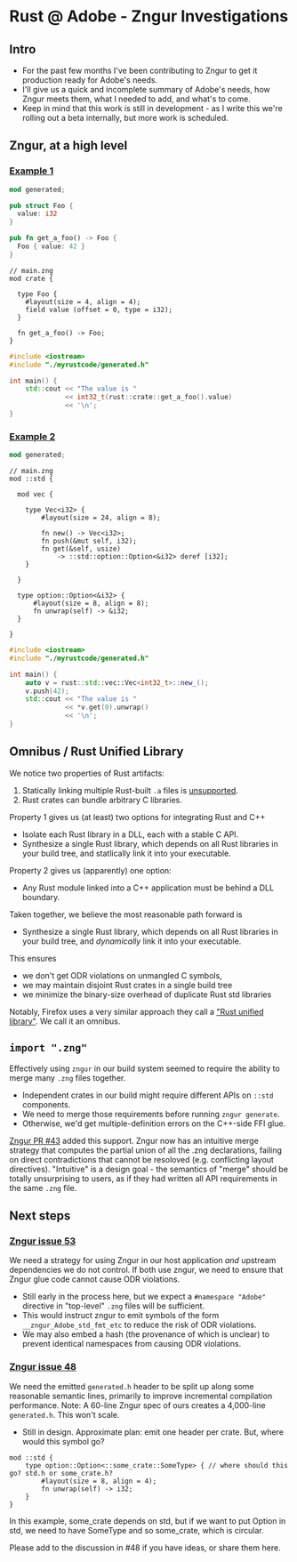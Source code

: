 # Rust @ Adobe - Zngur Investigations

## Intro

- For the past few months I've been contributing to Zngur to get it production ready for Adobe's needs.
- I'll give us a quick and incomplete summary of Adobe's needs, how Zngur meets them, what I needed to add, and what's to come.
- Keep in mind that this work is still in development - as I write this we're rolling out a beta internally, but more work is scheduled.

## Zngur, at a high level

### [Example 1](/example1)

```rust
mod generated;

pub struct Foo {
  value: i32
}

pub fn get_a_foo() -> Foo {
  Foo { value: 42 }
}
```

```
// main.zng
mod crate {

  type Foo {
    #layout(size = 4, align = 4);
    field value (offset = 0, type = i32);
  }

  fn get_a_foo() -> Foo;
}
```

```cpp
#include <iostream>
#include "./myrustcode/generated.h"

int main() {
    std::cout << "The value is "
              << int32_t(rust::crate::get_a_foo().value)
              << '\n';
}
```

### [Example 2](/example2)

```rust
mod generated;
```

```
// main.zng
mod ::std {

  mod vec {

    type Vec<i32> {
        #layout(size = 24, align = 8);

        fn new() -> Vec<i32>;
        fn push(&mut self, i32);
        fn get(&self, usize)
            -> ::std::option::Option<&i32> deref [i32];
    }

  }

  type option::Option<&i32> {
      #layout(size = 8, align = 8);
      fn unwrap(self) -> &i32;
  }

}
```

```cpp
#include <iostream>
#include "./myrustcode/generated.h"

int main() {
    auto v = rust::std::vec::Vec<int32_t>::new_();
    v.push(42);
    std::cout << "The value is "
              << *v.get(0).unwrap()
              << '\n';
}
```

## Omnibus / Rust Unified Library

We notice two properties of Rust artifacts:

1. Statically linking multiple Rust-built `.a` files is [unsupported](https://github.com/rust-lang/rust/issues/44283#issuecomment-328181342).
2. Rust crates can bundle arbitrary C libraries.

Property 1 gives us (at least) two options for integrating Rust and C++
- Isolate each Rust library in a DLL, each with a stable C API.
- Synthesize a single Rust library, which depends on all Rust libraries in your build tree, and statlically link it into your executable.

Property 2 gives us (apparently) one option:
- Any Rust module linked into a C++ application must be behind a DLL boundary.

Taken together, we believe the most reasonable path forward is
- Synthesize a single Rust library, which depends on all Rust libraries in your build tree, and *dynamically* link it into your executable.

This ensures
- we don't get ODR violations on unmangled C symbols,
- we may maintain disjoint Rust crates in a single build tree
- we minimize the binary-size overhead of duplicate Rust std libraries

Notably, Firefox uses a very similar approach they call a ["Rust unified library"](https://firefox-source-docs.mozilla.org/build/buildsystem/rust.html). We call it an omnibus.

## `import ".zng"`

Effectively using `zngur` in our build system seemed to require the ability to merge many `.zng` files together.
- Independent crates in our build might require different APIs on `::std` components.
- We need to merge those requirements before running `zngur generate`.
- Otherwise, we'd get multiple-definition errors on the C++-side FFI glue.

[Zngur PR #43](https://github.com/HKalbasi/zngur/pull/43) added this support.
Zngur now has an intuitive merge strategy that computes the partial union of all the .zng declarations,
failing on direct contradictions that cannot be resoloved (e.g. conflicting layout directives).
"Intuitive" is a design goal - the semantics of "merge" should be totally unsurprising to users,
as if they had written all API requirements in the same `.zng` file.

## Next steps

### [Zngur issue 53](https://github.com/HKalbasi/zngur/issues/53)
We need a strategy for using Zngur in our host application *and* upstream dependencies we do not control. If both use zngur, we need to ensure that Zngur glue code cannot cause ODR violations.

- Still early in the process here, but we expect a `#namespace "Adobe"` directive in "top-level" `.zng` files will be sufficient.
- This would instruct zngur to emit symbols of the form `__zngur_Adobe_std_fmt_etc` to reduce the risk of ODR violations.
- We may also embed a hash (the provenance of which is unclear) to prevent identical namespaces from causing ODR violations.

### [Zngur issue 48](https://github.com/HKalbasi/zngur/issues/48)
We need the emitted `generated.h` header to be split up along some reasonable semantic lines, primarily to improve incremental compilation performance.
Note: A 60-line Zngur spec of ours creates a 4,000-line `generated.h`. This won't scale.

- Still in design. Approximate plan: emit one header per crate. But, where would this symbol go?

```
mod ::std {
    type option::Option<::some_crate::SomeType> { // where should this go? std.h or some_crate.h?
        #layout(size = 8, align = 4);
        fn unwrap(self) -> i32;
    }
}
```

In this example, some_crate depends on std, but if we want to put Option in std,
we need to have SomeType and so some_crate, which is circular.

Please add to the discussion in #48 if you have ideas, or share them here.
